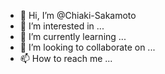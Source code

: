 - 👋 Hi, I’m @Chiaki-Sakamoto
- 👀 I’m interested in ...
- 🌱 I’m currently learning ...
- 💞️ I’m looking to collaborate on ...
- 📫 How to reach me ...

<!---
Chiaki-Sakamoto/Chiaki-Sakamoto is a ✨ special ✨ repository because its `README.md` (this file) appears on your GitHub profile.
You can click the Preview link to take a look at your changes.
--->
